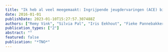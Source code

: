 ```yaml
---
title: "Ik heb al veel meegemaakt: Ingrijpende jeugdervaringen (ACE) bij leerlingen in groep 7/8 van het regulier basisonderwijs"
date: 2016-01-01
publishDate: 2023-01-10T15:27:57.307488Z
authors: ["Remy Vink", "Silvia Pal", "Iris Eekhout", "Fieke Pannebakker", "T Mulder"]
publication_types: ["2"]
abstract: ""
featured: false
publication: "*TNO*"
---
```


